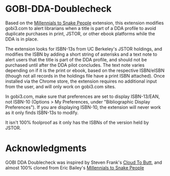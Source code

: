 # GOBI-DDA-Doublecheck
Based on the <a href="https://github.com/ericwbailey/millennials-to-snake-people">Millennials to Snake People</a> extension, this extension modifies gobi3.com to alert librarians when a title is part of a DDA profile to avoid duplicate purchases in print, JSTOR, or other ebook platforms while the DDA is in place.

The extension looks for ISBN-13s from UC Berkeley's JSTOR holdings, and modifies the ISBN by adding a short string of asterisks and a text note to alert users that the title is part of the DDA profile, and should not be purchased until after the DDA pilot concludes. 
The text note varies depending on if it is the print or ebook, based on the respective ISBN/eISBN (though not all records in the holdings file have a print ISBN attached). Once installed via the Chrome store, the extension requires no additional input from the user, and will only work on gobi3.com sites.

In gobi3.com, make sure that preferences are set to display ISBN-13/EAN, not ISBN-10 (Options > My Preferences, under "Bibliographic Display Preferences"). If you are displaying ISBN-10, the extension will never work as it only finds ISBN-13s to modify.
  

It isn't 100% foolproof as it only has the ISBNs of the version held by JSTOR. 

Acknowledgments
===
GOBI DDA Doublecheck was inspired by Steven Frank's <a href="https://github.com/panicsteve/cloud-to-butt">Cloud To Butt</a>, and almost 100% cloned from Eric Bailey's <a href="https://github.com/ericwbailey/millennials-to-snake-people">Millennials to Snake People</a>
